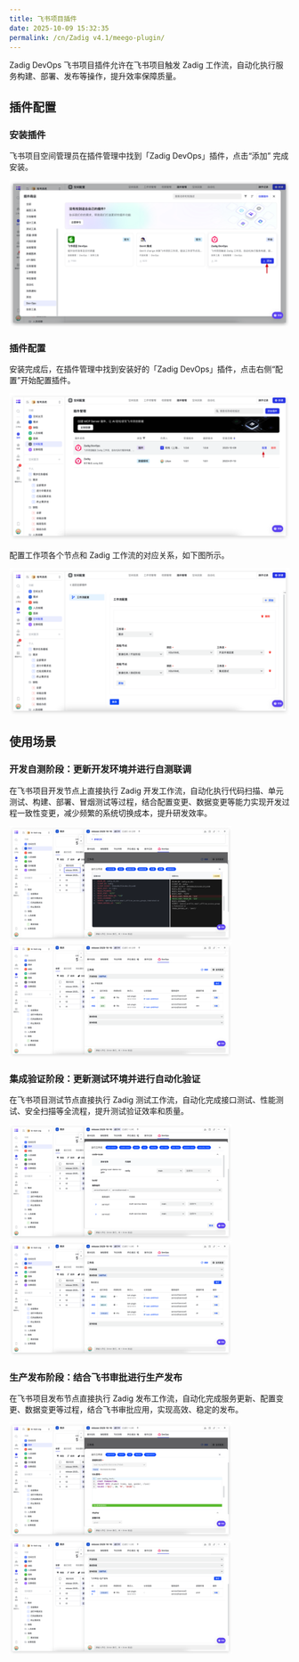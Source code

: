 ```yaml
---
title: 飞书项目插件
date: 2025-10-09 15:32:35
permalink: /cn/Zadig v4.1/meego-plugin/
---
```


Zadig DevOps 飞书项目插件允许在飞书项目触发 Zadig 工作流，自动化执行服务构建、部署、发布等操作，提升效率保障质量。

## 插件配置

### 安装插件

飞书项目空间管理员在插件管理中找到「Zadig DevOps」插件，点击“添加” 完成安装。

![Zadig DevOps](../../_images/meego_plugin_1.png)

### 插件配置

安装完成后，在插件管理中找到安装好的「Zadig DevOps」插件，点击右侧“配置”开始配置插件。

![Zadig DevOps](../../_images/meego_plugin_2.png)

配置工作项各个节点和 Zadig 工作流的对应关系，如下图所示。

![Zadig DevOps](../../_images/meego_plugin_3.png)

## 使用场景

### 开发自测阶段：更新开发环境并进行自测联调

在飞书项目开发节点上直接执行 Zadig 开发工作流，自动化执行代码扫描、单元测试、构建、部署、冒烟测试等过程，结合配置变更、数据变更等能力实现开发过程一致性变更，减少频繁的系统切换成本，提升研发效率。

<img src="../../_images/meego_plugin_4.png" alt="开发自测阶段示意图" width="400">
<img src="../../_images/meego_plugin_5.png" alt="开发自测阶段示意图" width="400">

### 集成验证阶段：更新测试环境并进行自动化验证

在飞书项目测试节点直接执行 Zadig 测试工作流，自动化完成接口测试、性能测试、安全扫描等全流程，提升测试验证效率和质量。

<img src="../../_images/meego_plugin_6.png" alt="集成验证阶段示意图" width="400">
<img src="../../_images/meego_plugin_7.png" alt="集成验证阶段示意图" width="400">


### 生产发布阶段：结合飞书审批进行生产发布

在飞书项目发布节点直接执行 Zadig 发布工作流，自动化完成服务更新、配置变更、数据变更等过程，结合飞书审批应用，实现高效、稳定的发布。

<img src="../../_images/meego_plugin_8.png" alt="生产发布阶段示意图" width="400">
<img src="../../_images/meego_plugin_9.png" alt="生产发布阶段示意图" width="400">
